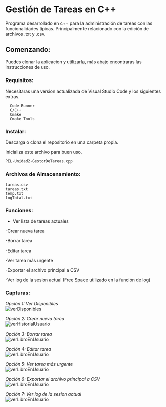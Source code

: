 # Gestión de Tareas en C++
Programa desarrollado en c++ para la administración de tareas con las funcionalidades típicas.
Principalmente relacionado con la edición de archivos .txt y .csv.

## Comenzando:
Puedes clonar la aplicacion y utilizarla, más abajo encontraras las instrucciones de uso.

### Requisitos:
Necesitaras una version actualizada de Visual Studio Code y los siguientes extras.
```
  Code Runner
  C/C++
  Cmake
  Cmake Tools
```

### Instalar:
Descarga o clona el repositorio en una carpeta propia.

Inicializa este archivo para buen uso.

```
PEL-Unidad2-GestorDeTareas.cpp
```
### Archivos de Almacenamiento:
```
tareas.csv
tareas.txt
temp.txt
logTotal.txt
```

### Funciones:
- Ver lista de tareas actuales

-Crear nueva tarea

-Borrar tarea

-Editar tarea

-Ver tarea más urgente

-Exportar el archivo principal a CSV

-Ver log de la sesion actual (Free Space utilizado en la función de log)

### Capturas:
*Opción 1: Ver Disponibles* <br />
![verDisponibles](screenshots/verDisponibles.png)

*Opción 2: Crear nueva tarea* <br />
![verHistorialUsuario](screenshots/verHistorialUsuario.PNG)

*Opción 3: Borrar tarea* <br />
![verLibroEnUsuario](screenshots/verLibroEnUsuario.PNG)

*Opción 4: Editar tarea* <br />
![verLibroEnUsuario](screenshots/anadirLibro4.1.PNG)

*Opción 5: Ver tarea más urgente* <br />
![verLibroEnUsuario](screenshots/eliminarLibro4.2.PNG)

*Opción 6: Exportar el archivo principal a CSV* <br />
![verLibroEnUsuario](screenshots/mostrarUsuarios.PNG)

*Opción 7: Ver log de la sesion actual* <br />
![verLibroEnUsuario](screenshots/7.1.PNG)
